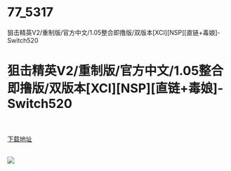 # 77_5317
狙击精英V2/重制版/官方中文/1.05整合即撸版/双版本[XCI][NSP][直链+毒娘]-Switch520
# 狙击精英V2/重制版/官方中文/1.05整合即撸版/双版本[XCI][NSP][直链+毒娘]-Switch520
 <br/></br>
[下载地址](https://www.switch520.cc/article/5317 "下载地址")
<br/></br>

<p><strong><img src="http://lalaxiaojiejie.cf/upload/art/20200729-1/9f7b3871dd13fe1cd6f25b5b59dc477f.jpg"></strong></p>
